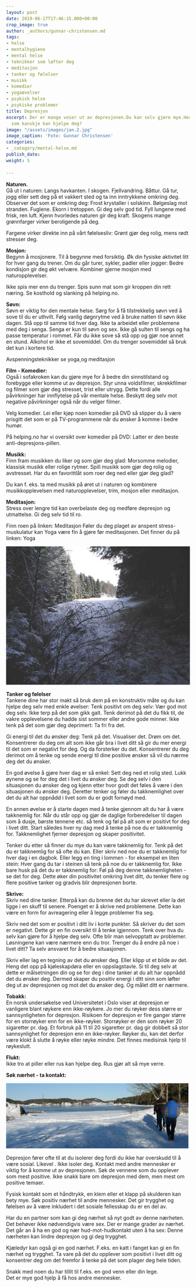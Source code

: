 ```yaml
---
layout: post
date: 2019-06-17T17:46:15.000+00:00
crop_image: true
author: _authors/gunnar-christensen.md
tags:
- helse
- mentalhygiene
- mental helse
- teknikker som løfter deg
- meditasjon
- tanker og følelser
- musikk
- komedier
- yogaøvelser
- psykisk helse
- psykiske problemer
title: Depresjon
excerpt: Der er mange veier ut av depresjonen.Du kan selv gjøre mye.Her er noen råd
  som kanskje kan hjelpe deg?
image: "/assets/images/jan.2.jpg"
image_caption: 'Foto: Gunnar Christensen'
categories:
- _category/mental-helse.md
publish_date: 
weight: 5

---
```

**Naturen.**  
Gå ut i naturen: Langs havkanten. I skogen. Fjellvandring. Båttur. Gå tur, jogg eller sett deg på et vakkert sted og ta inn inntrykkene omkring deg. Observer det som er omkring deg: Frost krystaller i solskinn. Bølgeslag mot stranden. Fuglene. Ekorn i tretoppen. Gi deg selv god tid. Fyll lungene med frisk, ren luft. Kjenn hvorledes naturen gir deg kraft. Skogens mange grønnfarger virker beroligende på deg.

Fargene virker direkte inn på vårt følelsesliv: Grønt gjør deg rolig, mens rødt stresser deg.

**Mosjon:**  
Begynn å mosjonere. Til å begynne med forsiktig. Øk din fysiske aktivitet litt for hver gang du trener. Om du går turer, sykler, padler eller jogger: Bedre kondisjon gir deg økt velvære. Kombiner gjerne mosjon med naturopplevelser.

Ikke spis mer enn du trenger. Spis sunn mat som gir kroppen din rett næring. Se kosthold og slanking på helping.no.

**Søvn:**  
Søvn er viktig for den mentale helse. Sørg for å få tilstrekkelig søvn ved å sove til du er uthvilt. Følg vanlig døgnrytme ved å bruke natten til søvn ikke dagen. Stå opp til samme tid hver dag. Ikke ta arbeidet eller problemene med deg i senga. Senga er kun til søvn og sex. Ikke gå sulten til sengs og ha passe temperatur i rommet. Får du ikke sove så stå opp og gjør noe annet en stund. Alkohol er ikke et sovemiddel. Om du trenger sovemiddel så bruk det kun i kortere tid.

Avspenningsteknikker se yoga[ ](http://www.helping.no/yoga.htm)og meditasjon

**Film - Komedier:**  
Også i sofakroken kan du gjøre mye for å bedre din sinnstilstand og forebygge eller komme ut av depresjon. Styr unna voldsfilmer, skrekkfilmer og filmer som gjør deg stresset, trist eller utrygg. Dette fordi alle påvirkninger har innflytelse på vår mentale helse. Beskytt deg selv mot negative påvirkninger også når du velger filmer.

Velg komedier. Lei eller kjøp noen komedier på DVD så slipper du å være prisgitt det som er på TV-programmene når du ønsker å komme i bedre humør.

På helping.no har vi oversikt over komedier på DVD: Latter er den beste anti-depresjons-pillen.

**Musikk:**  
Finn fram musikken du liker og som gjør deg glad: Morsomme melodier, klassisk musikk eller rolige rytmer. Spill musikk som gjør deg rolig og avstresset. Har du en favorittlåt som roer deg ned eller gjør deg glad?

Du kan f. eks. ta med musikk på øret ut i naturen og kombinere musikkopplevelsen med naturopplevelser, trim, mosjon eller meditasjon.

**Meditasjon:**  
Stress over lengre tid kan overbelaste deg og medføre depresjon og utmattelse. Gi deg selv tid til ro.

Finn roen på linken: Meditasjon Føler du deg plaget av anspent stress-muskulatur kan Yoga være fin å gjøre før meditasjonen. Det finner du på linken: Yoga

![](/assets/images/vinterskog.jpg)

**Tanker og følelser**  
Tankene dine har stor makt så bruk dem på en konstruktiv måte og du kan hjelpe deg selv med enkle øvelser: Tenk positivt om deg selv: Vær god mot deg selv. Ikke terp på det som gikk galt. Tenk derimot på det du fikk til, de vakre opplevelsene du hadde sist sommer eller andre gode minner. Ikke tenk på det som gjør deg deprimert: Ta fri fra det.

Gi energi til det du ønsker deg: Tenk på det. Visualiser det. Drøm om det. Konsentrerer du deg om alt som ikke går bra i livet ditt så gir du mer energi til det som er negativt for deg. Og da forsterker du det. Konsentrerer du deg derimot om å tenke og sende energi til dine positive ønsker så vil du nærme deg det du ønsker.

En god øvelse å gjøre hver dag er så enkel: Sett deg ned et rolig sted. Lukk øynene og se for deg det i livet du ønsker deg. Se deg selv i den situasjonen du ønsker deg og kjenn etter hvor godt det føles å være i den situasjonen du ønsker deg. Deretter tenker og føler du takknemlighet over det du alt har oppnådd i livet som du er godt fornøyd med.

En annen øvelse er å starte dagen med å tenke gjennom alt du har å være takknemlig for. Når du står opp og gjør de daglige forberedelser til dagen som å dusje, børste tennene etc. så tenk og føl på alt som er positivt for deg i livet ditt. Start således hver ny dag med å tenke på noe du er takknemlig for. Takknemlighet fjerner depresjon og skaper positivitet.

Tenker du etter så finner du mye du kan være takknemlig for. Tenk på det du er takknemlig for så ofte du kan. Eller skriv ned noe du er takknemlig for hver dag i en dagbok. Eller legg en ting i lommen - for eksempel en liten stein: Hver gang du tar i steinen så tenk på noe du er takknemlig for. Ikke bare husk på det du er takknemlig for: Føl på deg denne takknemligheten - se det for deg. Dette øker din positivitet omkring livet ditt, du tenker flere og flere positive tanker og gradvis blir depresjonen borte.

**Skrive:**  
Skriv ned dine tanker. Etterpå kan du brenne det du har skrevet eller la det ligge i en skuff til senere. Poenget er å skrive ned problemene. Dette kan være en form for avreagering eller å legge problemer fra seg.

Skriv ned det som er positivt i ditt liv i korte punkter. Så skriver du det som er negativt. Dette gir en fin oversikt til å tenke igjennom. Tenk over hva du selv kan gjøre for å hjelpe deg selv. Ofte blir man selvopptatt av problemer. Løsningene kan være nærmere enn du tror. Trenger du å endre på noe i livet ditt? Ta selv ansvaret for å bedre situasjonen.

Skriv eller lag en tegning av det du ønsker deg. Eller klipp ut et bilde av det. Heng det opp på kjøleskapdøra eller en oppslagstavle. Si til deg selv at dette er målsetningen din og se for deg i dine tanker at du alt har oppnådd det du ønsker deg. Dermed skaper du positiv energi i ditt sinn som løfter deg ut av depresjonen og mot det du ønsker deg. Og målet ditt er nærmere.

**Tobakk:**  
En norsk undersøkelse ved Universitetet i Oslo viser at depresjon er vanligere blant røykere enn ikke-røykere. Jo mer du røyker dess større er sannsynligheten for depresjon. Risikoen for depresjon er fire ganger større for en storrøyker enn for en ikke-røyker. Storrøyker er den som røyker 20 sigaretter pr. dag. Et forbruk på 11 til 20 sigaretter pr. dag gir dobbelt så stor sannsynlighet for depresjon enn en ikke-røyker. Røyker du, kan det derfor være klokt å slutte å røyke eller røyke mindre. Det finnes medisinsk hjelp til røykeslutt.

**Flukt:**  
Ikke tro at piller eller rus kan hjelpe deg. Rus gjør alt så mye verre.

**Søk nærhet - ta kontakt:**

![](/assets/images/februar1.jpg)

Depresjon fører ofte til at du isolerer deg fordi du ikke har overskudd til å være sosial. Likevel . Ikke isoler deg. Kontakt med andre mennesker er viktig for å komme ut av depresjonen. Søk de vennene som du opplever som mest positive. Ikke snakk bare om depresjon med dem, men mest om positive temaer.

Fysisk kontakt som et håndtrykk, en klem eller et klapp på skulderen kan bety mye. Søk positiv nærhet til andre mennesker. Det gir trygghet og følelsen av å være inkludert i det sosiale fellesskap du er en del av.

Har du en partner som kan gi deg nærhet så nyt godt av denne nærheten. Det behøver ikke nødvendigvis være sex. Der er mange grader av nærhet. Det går an å ha en god og nær hud-mot-hudkontakt uten å ha sex: Denne nærheten kan lindre depresjon og gi deg trygghet.

Kjæledyr kan også gi en god nærhet. F.eks. en katt i fanget kan gi en fin nærhet og trygghet. Ta vare på det du opplever som positivt i livet ditt og konsentrer deg om det fremfor å tenke på det som plager deg hele tiden.

Snakk med noen du har tillit til f.eks. en god venn eller din lege.  
Det er mye god hjelp å få hos andre mennesker.